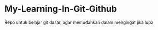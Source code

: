 # My-Learning-In-Git-Github
Repo untuk belajar git dasar, agar memudahkan dalam mengingat jika lupa
